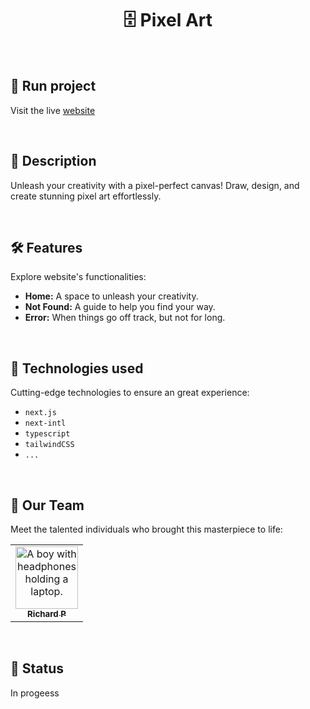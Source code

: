 <h1 align="center">🗄️ Pixel Art</h1>

<br>

## 🚀 Run project

Visit the live [website](https://fepixelart.app)

<br>

## 📝 Description

Unleash your creativity with a pixel-perfect canvas! Draw, design, and create stunning pixel art effortlessly.

<br/>

## 🛠️ Features

Explore website's functionalities:

- **Home:** A space to unleash your creativity.
- **Not Found:** A guide to help you find your way.
- **Error:** When things go off track, but not for long.

<br/>

## 🔧 Technologies used

Cutting-edge technologies to ensure an great experience:

- `next.js`
- `next-intl`
- `typescript`
- `tailwindCSS`
- `...`

<br>

## 🤝 Our Team

Meet the talented individuals who brought this masterpiece to life:

<table>
  <tr>
    <td align="center">
      <a href="https://github.com/Richard-Passos">
        <img src="https://img.freepik.com/vetores-premium/desenho-de-desenho-animado-de-um-programador_29937-8176.jpg" width="100px;" alt="A boy with headphones holding a laptop."/><br>
        <sub>
          <b>Richard P</b>
        </sub>
      </a>
    </td>
  </tr>
</table>

<br>

## 🎯 Status

In progeess
